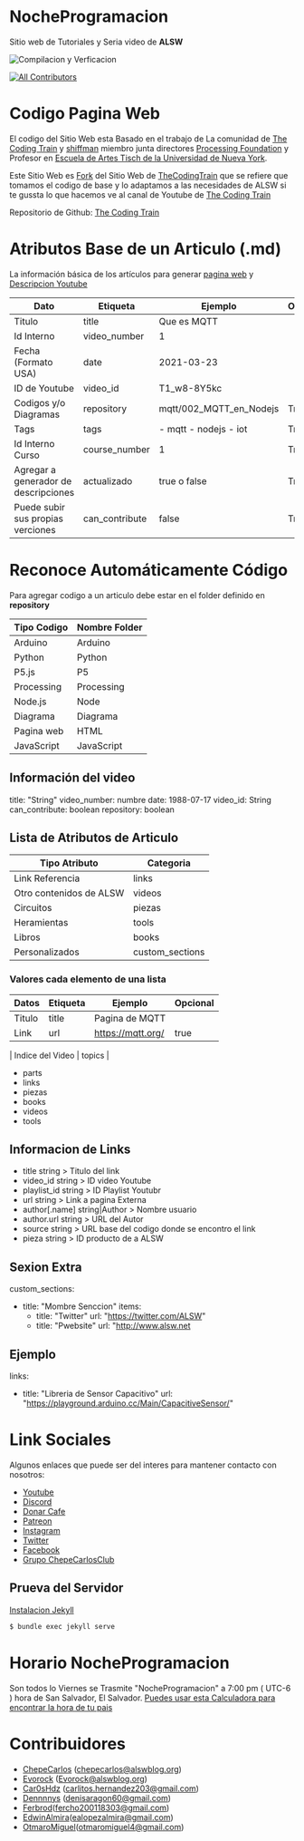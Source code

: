 # NocheProgramacion

Sitio web de Tutoriales y Seria video de **ALSW**

![Compilacion y Verficacion](https://github.com/alswnet/NocheProgramacion/actions/workflows/featurepeek.yml/badge.svg)

[![All Contributors](https://img.shields.io/github/contributors-anon/alswnet/NocheProgramacion?label=Contribuidores)](#contributors)


# Codigo Pagina Web

El codigo del Sitio Web esta Basado en el trabajo de La comunidad de [The Coding Train](https://github.com/CodingTrain) y [shiffman](https://shiffman.net/) miembro junta directores [Processing Foundation](https://processing.org/) y Profesor en [Escuela de Artes Tisch de la Universidad de Nueva York](https://tisch.nyu.edu/).

Este Sitio Web es [Fork](https://en.wikipedia.org/wiki/Fork_(software_development)) del Sitio Web de [TheCodingTrain](https://thecodingtrain.com/) que se refiere que tomamos el codigo de base y lo adaptamos a las necesidades de ALSW si te gussta lo que hacemos ve al canal de Youtube de [The Coding Train](https://www.youtube.com/user/shiffman)

Repositorio de Github: [The Coding Train](https://github.com/CodingTrain/website)

# Atributos Base de un Articulo (.md)

La información básica de los artículos para generar [pagina web](https://nocheprogramacion.com/series/mqtt/001_Que_es_MQTT.html) y [Descripcion Youtube](https://www.youtube.com/watch?v=T1_w8-8Y5kc)

| Dato                                 | Etiqueta       | Ejemplo                 | Opcional |
| ------------------------------------ | -------------- | ----------------------- | -------- |
| Titulo                               | title          | Que es MQTT             |          |
| Id Interno                           | video_number   | 1                       |          |
| Fecha (Formato USA)                  | date           | 2021-03-23              |          |
| ID de Youtube                        | video_id       | T1_w8-8Y5kc             |          |
| Codigos y/o Diagramas                | repository     | mqtt/002_MQTT_en_Nodejs | True     |
| Tags                                 | tags           | - mqtt - nodejs   - iot | True     |
| Id Interno Curso                     | course_number  | 1                       | True     |
| Agregar a generador de descripciones | actualizado    | true o false            | True     |
| Puede subir sus propias verciones    | can_contribute | false                   | True     |

# Reconoce Automáticamente Código

Para agregar codigo a un articulo debe estar en el folder definido en **repository**

| Tipo Codigo | Nombre Folder |
| ----------- | ------------- |
| Arduino     | Arduino       |
| Python      | Python        |
| P5.js       | P5            |
| Processing  | Processing    |
| Node.js     | Node          |
| Diagrama    | Diagrama      |
| Pagina web  | HTML          |
| JavaScript  | JavaScript    |

## Información del video

title: "String"
video_number: numbre
date: 1988-07-17
video_id: String
can_contribute: boolean
repository: boolean

## Lista de Atributos de Articulo

| Tipo Atributo           | Categoria       |
| ----------------------- | --------------- |
| Link Referencia         | links           |
| Otro contenidos de ALSW | videos          |
| Circuitos               | piezas          |
| Heramientas             | tools           |
| Libros                  | books           |
| Personalizados          | custom_sections |

### Valores cada elemento de una lista

| Datos  | Etiqueta | Ejemplo             | Opcional |
| ------ | -------- | ------------------- | -------- |
| Titulo | title    | Pagina de MQTT      |          |
| Link   | url      | <https://mqtt.org/> | true     |

| Indice del Video   | topics    |

-   parts
-   links
-   piezas
-   books
-   videos
-   tools

## Informacion de Links

-   title string  > Titulo del link
-   video_id string > ID video Youtube
-   playlist_id string > ID Playlist Youtubr
-   url string > Link a pagina Externa
-   author[.name] string|Author > Nombre usuario
-   author.url string > URL del Autor
-   source string  > URL base del codigo donde se encontro el link
-   pieza string > ID producto de a ALSW

## Sexion Extra

custom_sections:

-   title: "Mombre Senccion"
    items:
    -   title: "Twitter"
        url: "<https://twitter.com/ALSW>"
    -   title: "Pwebsite"
        url: "<http://www.alsw.net>

## Ejemplo

links:

-   title: "Libreria de Sensor Capacitivo"
    url: "<https://playground.arduino.cc/Main/CapacitiveSensor/>"

# Link Sociales

Algunos enlaces que puede ser del interes para mantener contacto con nosotros:

-   [Youtube](http://youtube.com/alswnet)
-   [Discord](https://nocheprogramacion.com/discord)
-   [Donar Cafe](https://www.buymeacoffee.com/alswnet)
-   [Patreon](http://patreon.com/alswnet)
-   [Instagram](https://www.instagram.com/alswnet)
-   [Twitter](https://twitter.com/alswnet)
-   [Facebook](http://facebook.com/alswnet)
-   [Grupo ChepeCarlosClub](http://www.facebook.com/groups/chepecarlosclub/)

## Prueva del Servidor

[Instalacion Jekyll](https://jekyllrb.com/docs/installation/#requirements)

```bash
$ bundle exec jekyll serve
```

# Horario NocheProgramacion

Son todos lo Viernes  se Trasmite "NocheProgramacion" a 7:00 pm ( UTC-6 ) hora de San Salvador, El Salvador.
[Puedes usar esta Calculadora para encontrar la hora de tu pais](https://www.thetimezoneconverter.com/?t=7%3A00%20pm&tz=El%20Salvador&)

# Contribuidores

-   [ChepeCarlos](https://github.com/chepecarlos) (chepecarlos@alswblog.org)
-   [Evorock](https://github.com/evorock) (Evorock@alswblog.org)
-   [Car0sHdz](https://github.com/carl0shdz) (carlitos.hernandez203@gmail.com)
-   [Dennnnys](https://github.com/dennnnys) (denisaragon60@gmail.com)
-   [Ferbrod](https://github.com/Ferbrod)(fercho200118303@gmail.com)
-   [EdwinAlmira](https://github.com/EdwinAlmira)(ealopezalmira@gmail.com)
-   [OtmaroMiguel](https://github.com/Otmaromiguel)(otmaromiguel4@gmail.com)

